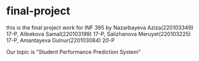 # final-project
this is the final project work for INF 395 by Nazarbayeva Aziza(220103349) 17-P, Alibekova Samal(220103199) 17-P, Salizhanova Meruyet(220103225) 17-P, Amantayeva Gulnur(220103084) 20-P

Our topic is "Student Performance Prediction System"
